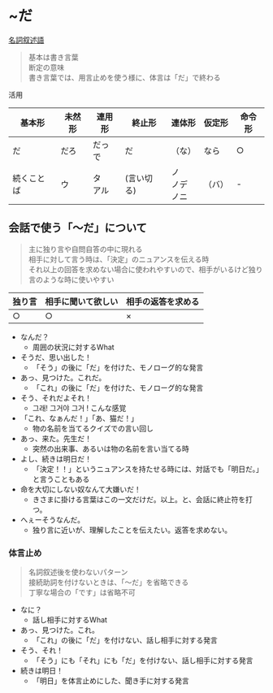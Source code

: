 # ~だ

[名詞叙述語](./meishijojutsugo.md)  

> 基本は書き言葉  
> 断定の意味  
> 書き言葉では、用言止めを使う様に、体言は「だ」で終わる  

活用

| 基本形 | 未然形 | 連用形 | 終止形 | 連体形 | 仮定形 | 命令形 |
| --- | --- | --- | --- | --- | --- | --- |
| だ | だろ | だっ </br> で | だ | （な） | なら | ○ |
| 続くことば | ウ | タ </br> アル | (言い切る) | ノ</br>ノデ</br>ノニ | （バ） | - |

## 会話で使う「〜だ」について

> 主に独り言や自問自答の中に現れる  
> 相手に対して言う時は、「決定」のニュアンスを伝える時  
> それ以上の回答を求めない場合に使われやすいので、相手がいるけど独り言のような時に使いやすい

| 独り言 | 相手に聞いて欲しい | 相手の返答を求める |
| ------ | ------------------ | ------------------ |
| ○      | ○                  | ×                  |

- なんだ？
  - 周囲の状況に対するWhat
- そうだ、思い出した！
  - 「そう」の後に「だ」を付けた、モノローグ的な発言
- あっ、見つけた。これだ。
  - 「これ」の後に「だ」を付けた、モノローグ的な発言
- そう、それだよそれ！
  - 그래! 그거야 그거 ! こんな感覚
- 「これ、なぁんだ！」「あ、猫だ！」
  - 物の名前を当てるクイズでの言い回し
- あっ、来た。先生だ！
  - 突然の出来事、あるいは物の名前を言い当てる時
- よし、続きは明日だ！
  - 「決定！！」というニュアンスを持たせる時には、対話でも「明日だ。」と言うこともある
- 命を大切にしない奴なんて大嫌いだ！
  - きさまに掛ける言葉はこの一文だけだ。以上。と、会話に終止符を打つ。
- へぇーそうなんだ。
  - 独り言に近いが、理解したことを伝えたい。返答を求めない。


### 体言止め

> 名詞叙述後を使わないパターン  
> 接続助詞を付けないときは、「〜だ」を省略できる  
> 丁寧な場合の「です」は省略不可  

- なに？
  - 話し相手に対するWhat
- あっ、見つけた。これ。
  - 「これ」の後に「だ」を付けない、話し相手に対する発言
- そう、それ！
  - 「そう」にも「それ」にも「だ」を付けない、話し相手に対する発言
- 続きは明日！
  - 「明日」を体言止めにした、聞き手に対する発言
